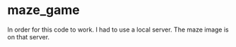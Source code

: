 # maze_game

In order for this code to work. I had to use a local server. The maze image is on that server.
